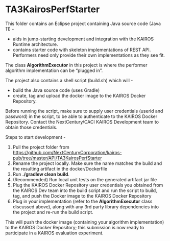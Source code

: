 # TA3KairosPerfStarter

This folder contains an Eclipse project containing Java source code (Java 11) -

*  aids in jump-starting development and integration with the KAIROS Runtime architecture.
*  contains starter code with skeleton implementations of REST API. Performers need only provide their own implementations as they see fit.



The class **AlgorithmExecutor** in this project is where the performer algorithm implementation can be “plugged in”.


The project also contains a shell script (build.sh) which will -

*  build the Java source code (uses Gradle)
*  create, tag and upload the docker image to the KAIROS Docker Repository.

Before running the script, make sure to supply user credentials (userid and password) in the script, to be able to authenticate to the KAIROS Docker Repository.
Contact the NextCentury/CACI KAIROS Development team to obtain those credentials.

Steps to start development -

1.  Pull the project folder from https://github.com/NextCenturyCorporation/kairos-pub/tree/master/API/TA3KairosPerfStarter
2.  Rename the project locally. Make sure the name matches the build and the resulting artifact in the docker/Dockerfile
3.  Run **./gradlew clean build**.
4.  (Recommended) Run local unit tests on the generated artifact jar file
5.  Plug the KAIROS Docker Repository user credentials you obtained from the KAIROS Dev team into the build script and run the script to build, tag, and push the Docker image to the KAIROS Docker Repository
6.  Plug in your implementation (refer to the **AlgorithmExecutor** class discussed above), along with any 3rd party library dependencies into the project and re-run the build script.

This will push the docker image (containing your algorithm implementation) to the KAIROS Docker Repository; this submission is now ready to participate in a KAIROS evaluation experiment.
